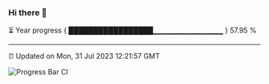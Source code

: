 ### Hi there 👋

⏳ Year progress { █████████████████▁▁▁▁▁▁▁▁▁▁▁▁▁ } 57.95 %

---

⏰ Updated on Mon, 31 Jul 2023 12:21:57 GMT

![Progress Bar CI](https://github.com/liununu/liununu/workflows/Progress%20Bar%20CI/badge.svg)
